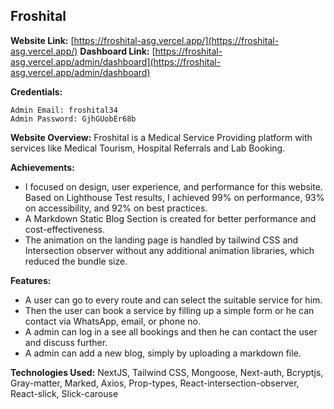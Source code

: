 <h2>Froshital</h2>

**Website Link:** [https://froshital-asg.vercel.app/](https://froshital-asg.vercel.app/)
**Dashboard Link:** [https://froshital-asg.vercel.app/admin/dashboard](https://froshital-asg.vercel.app/admin/dashboard)

**Credentials:**

```
Admin Email: froshital34
Admin Password: GjhGUobEr68b
```

**Website Overview:** Froshital is a Medical Service Providing platform with services like Medical Tourism, Hospital Referrals and Lab Booking.

**Achievements:**

- I focused on design, user experience, and performance for this website. Based on Lighthouse Test results, I achieved 99% on performance, 93% on accessibility, and 92% on best practices.
- A Markdown Static Blog Section is created for better performance and cost-effectiveness.
- The animation on the landing page is handled by tailwind CSS and Intersection observer without any additional animation libraries, which reduced the bundle size.

**Features:**

- A user can go to every route and can select the suitable service for him.
- Then the user can book a service by filling up a simple form or he can contact via WhatsApp, email, or phone no.
- A admin can log in a see all bookings and then he can contact the user and discuss further.
- A admin can add a new blog, simply by uploading a markdown file.

**Technologies Used:** NextJS, Tailwind CSS, Mongoose, Next-auth, Bcryptjs, Gray-matter, Marked, Axios, Prop-types, React-intersection-observer, React-slick, Slick-carouse
